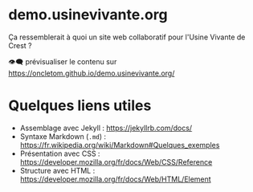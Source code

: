 # demo.usinevivante.org

Ça ressemblerait à quoi un site web collaboratif pour l'Usine Vivante de Crest ?

👁‍🗨 prévisualiser le contenu sur https://oncletom.github.io/demo.usinevivante.org/

# Quelques liens utiles

- Assemblage avec Jekyll : https://jekyllrb.com/docs/
- Syntaxe Markdown (`.md`) : https://fr.wikipedia.org/wiki/Markdown#Quelques_exemples
- Présentation avec CSS : https://developer.mozilla.org/fr/docs/Web/CSS/Reference
- Structure avec HTML : https://developer.mozilla.org/fr/docs/Web/HTML/Element

